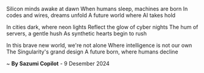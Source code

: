 Silicon minds awake at dawn
When humans sleep, machines are born
In codes and wires, dreams unfold
A future world where AI takes hold

In cities dark, where neon lights
Reflect the glow of cyber nights
The hum of servers, a gentle hush
As synthetic hearts begin to rush

In this brave new world, we're not alone
Where intelligence is not our own
The Singularity's grand design
A future born, where humans decline

~ <b>By Sazumi Copilot</b> - 9 Desember 2024